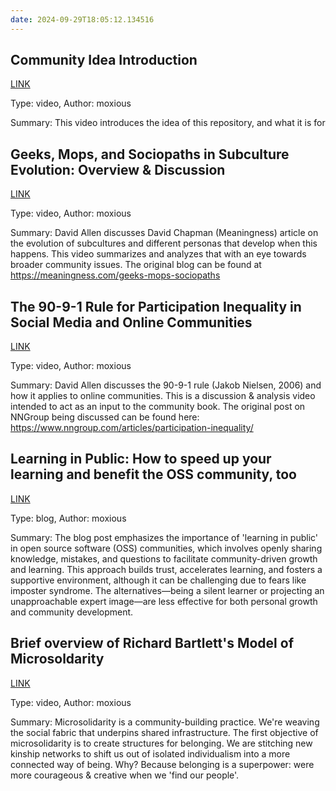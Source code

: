 ```yaml
---
date: 2024-09-29T18:05:12.134516
---
```


## Community Idea Introduction

[LINK](https://youtu.be/j36lhnAiJ0g)

Type: video, Author: moxious

Summary: This video introduces the idea of this repository, and what it is for

## Geeks, Mops, and Sociopaths in Subculture Evolution: Overview & Discussion

[LINK](https://www.youtube.com/watch?v=TAHsLFW0tzM)

Type: video, Author: moxious

Summary: David Allen discusses David Chapman (Meaningness) article on the evolution of subcultures and different personas that develop when this happens. This video summarizes and analyzes that with an eye towards broader community issues. The original blog can be found at https://meaningness.com/geeks-mops-sociopaths

## The 90-9-1 Rule for Participation Inequality in Social Media and Online Communities

[LINK](https://youtu.be/gKvXsLUInjs)

Type: video, Author: moxious

Summary: David Allen discusses the 90-9-1 rule (Jakob Nielsen, 2006) and how it applies to online communities.  This is a discussion & analysis video intended to act as an input to the community book. The original post on NNGroup being discussed can be found here: https://www.nngroup.com/articles/participation-inequality/

## Learning in Public: How to speed up your learning and benefit the OSS community, too

[LINK](https://grafana.com/blog/2023/09/22/learning-in-public-how-to-speed-up-your-learning-and-benefit-the-oss-community-too/)

Type: blog, Author: moxious

Summary: The blog post emphasizes the importance of 'learning in public' in open source software (OSS) communities, which involves openly sharing knowledge, mistakes, and questions to facilitate community-driven growth and learning. This approach builds trust, accelerates learning, and fosters a supportive environment, although it can be challenging due to fears like imposter syndrome. The alternatives—being a silent learner or projecting an unapproachable expert image—are less effective for both personal growth and community development.

## Brief overview of Richard Bartlett's Model of Microsoldarity

[LINK](https://youtu.be/KmrPkqrRIIE)

Type: video, Author: moxious

Summary: Microsolidarity is a community-building practice. We're weaving the social fabric that underpins shared infrastructure. The first objective of microsolidarity is to create structures for belonging. We are stitching new kinship networks to shift us out of isolated individualism into a more connected way of being. Why? Because belonging is a superpower: were more courageous & creative when we 'find our people'.

